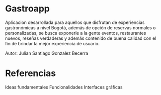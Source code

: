 # Gastroapp 
Aplicacion desarrollada para aquellos que disfrutan de experiencias gastronómicas a nivel Bogotá,
además de opción de reservas normales o personalizadas, se busca exponerle a la gente eventos, 
restaurantes nuevos, reseñas verdaderas y además contenido de buena calidad con el fin de brindar
la mejor experiencia de usuario.

Autor: Julian Santiago Gonzalez Becerra

# Referencias
  Ideas fundamentales
  Funcionalidades
  Interfaces gráficas

